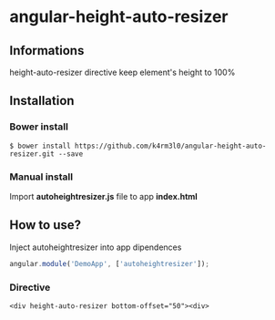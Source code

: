 # angular-height-auto-resizer

## Informations
height-auto-resizer directive keep element's height to 100%

## Installation
### Bower install
```
$ bower install https://github.com/k4rm3l0/angular-height-auto-resizer.git --save
```
### Manual install
Import **autoheightresizer.js** file to app **index.html**

## How to use?
Inject autoheightresizer into app dipendences        
  
```js
angular.module('DemoApp', ['autoheightresizer']);
```

### Directive
  
```
<div height-auto-resizer bottom-offset="50"><div>
```